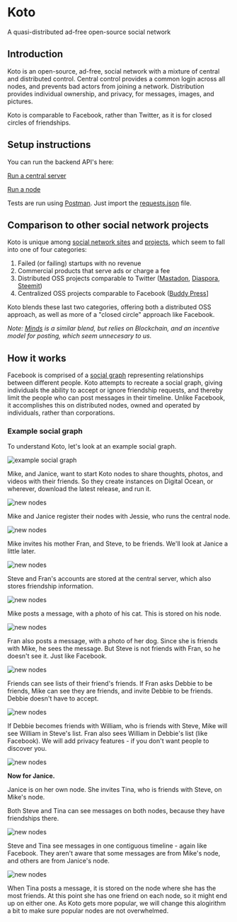 # Koto

A quasi-distributed ad-free open-source social network

## Introduction

Koto is an open-source, ad-free, social network with a mixture of central and distributed control. Central control provides a common login across all nodes, and prevents bad actors from joining a network. Distribution provides individual ownership, and privacy, for messages, images, and pictures.

Koto is comparable to Facebook, rather than Twitter, as it is for closed circles of friendships.

## Setup instructions

You can run the backend API's here:

[Run a central server](backend/central.md)

[Run a node](backend/node.md)

Tests are run using [Postman](https://www.postman.com/). Just import the [requests.json](requests.json) file.

## Comparison to other social network projects

Koto is unique among [social network sites](https://en.wikipedia.org/wiki/List_of_social_networking_websites) and [projects](https://en.wikipedia.org/wiki/Comparison_of_social_networking_software), which seem to fall into one of four categories:

1. Failed (or failing) startups with no revenue
2. Commercial products that serve ads or charge a fee
3. Distributed OSS projects comparable to Twitter ([Mastadon](https://joinmastodon.org/), [Diaspora](https://diasporafoundation.org/), [Steemit](https://steemit.com/))
4. Centralized OSS projects comparable to Facebook ([Buddy Press](https://buddypress.org/)]

Koto blends these last two categories, offering both a distributed OSS approach, as well as more of a "closed circle" approach like Facebook.

*Note: [Minds](https://www.minds.com/) is a similar blend, but relies on Blockchain, and an incentive model for posting, which seem unnecesary to us.*

## How it works

Facebook is comprised of a [social graph](https://en.wikipedia.org/wiki/Social_graph) representing relationships between different people. Koto attempts to recreate a social graph, giving individuals the ability to accept or ignore friendship requests, and thereby limit the people who can post messages in their timeline. Unlike Facebook, it accomplishes this on distributed nodes, owned and operated by individuals, rather than corporations.

### Example social graph

To understand Koto, let's look at an example social graph.

![example social graph](readme-images/1-social-graph.png)

Mike, and Janice, want to start Koto nodes to share thoughts, photos, and videos with their friends. So they create instances on Digital Ocean, or wherever, download the latest release, and run it.

![new nodes](readme-images/2-new-nodes.png)

Mike and Janice register their nodes with Jessie, who runs the central node.

![new nodes](readme-images/3-register.png)

Mike invites his mother Fran, and Steve, to be friends. We'll look at Janice a little later.

![new nodes](readme-images/4-invitation.png)

Steve and Fran's accounts are stored at the central server, which also stores friendship information.

![new nodes](readme-images/5-central-db.png)

Mike posts a message, with a photo of his cat. This is stored on his node.

![new nodes](readme-images/6-first-message.png)

Fran also posts a message, with a photo of her dog. Since she is friends with Mike, he sees the message. But Steve is not friends with Fran, so he doesn't see it. Just like Facebook.

![new nodes](readme-images/7-second-message.png)

Friends can see lists of their friend's friends. If Fran asks Debbie to be friends, Mike can see they are friends, and invite Debbie to be friends. Debbie doesn't have to accept.

![new nodes](readme-images/8-friends-o-friends.png)

If Debbie becomes friends with William, who is friends with Steve, Mike will see William in Steve's list. Fran also sees William in Debbie's list (like Facebook). We will add privacy features - if you don't want people to discover you.

![new nodes](readme-images/9-more-friends.png)

**Now for Janice.**

Janice is on her own node. She invites Tina, who is friends with Steve, on Mike's node. 

Both Steve and Tina can see messages on both nodes, because they have friendships there.

![new nodes](readme-images/10-cross-nodes.png)

Steve and Tina see messages in one contiguous timeline - again like Facebook. They aren't aware that some messages are from Mike's node, and others are from Janice's node.

![new nodes](readme-images/11-contiguous.png)

When Tina posts a message, it is stored on the node where she has the most friends. At this point she has one friend on each node, so it might end up on either one. As Koto gets more popular, we will change this alogirithm a bit to make sure popular nodes are not overwhelmed.

